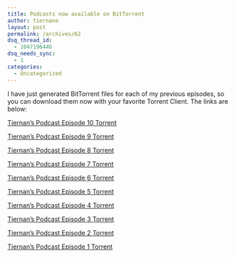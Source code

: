 ```yaml
---
title: Podcasts now available on BitTorrent
author: tiernano
layout: post
permalink: /archives/62
dsq_thread_id:
  - 1047196446
dsq_needs_sync:
  - 1
categories:
  - Uncategorized
---
```

I have just generated BitTorrent files for each of my previous episodes, so you can download them now with your favorite Torrent Client. The links are below:

[Tiernan&#8217;s Podcast Episode 10 Torrent][1]

[Tiernan&#8217;s Podcast Episode 9 Torrent][2]

[Tiernan&#8217;s Podcast Episode 8 Torrent][3]

[Tiernan&#8217;s Podcast Episode 7 Torrent][4]

[Tiernan&#8217;s Podcast Episode 6 Torrent][5]

[Tiernan&#8217;s Podcast Episode 5 Torrent][6]

[Tiernan&#8217;s Podcast Episode 4 Torrent][7]

[Tiernan&#8217;s Podcast Episode 3 Torrent][8]

[Tiernan&#8217;s Podcast Episode 2 Torrent][9]

[Tiernan&#8217;s Podcast Episode 1 Torrent][10]

 [1]: http://95b0cfbbbe591a6e2322-e07a24be0802492b28a45e3860243199.r21.cf1.rackcdn.com/TiernansPodcast-010-14052012.mp3.torrent
 [2]: http://95b0cfbbbe591a6e2322-e07a24be0802492b28a45e3860243199.r21.cf1.rackcdn.com/TiernansPodcast-009-18042012.mp3.torrent
 [3]: http://95b0cfbbbe591a6e2322-e07a24be0802492b28a45e3860243199.r21.cf1.rackcdn.com/TiernansPodcast-008-13032012.mp3.torrent
 [4]: http://95b0cfbbbe591a6e2322-e07a24be0802492b28a45e3860243199.r21.cf1.rackcdn.com/TiernansPodcast-007-29032012.mp3.torrent
 [5]: http://95b0cfbbbe591a6e2322-e07a24be0802492b28a45e3860243199.r21.cf1.rackcdn.com/TiernansPodcast-006-22032012.mp3.torrent
 [6]: http://95b0cfbbbe591a6e2322-e07a24be0802492b28a45e3860243199.r21.cf1.rackcdn.com/TiernansPodcast-005-21032012.mp3.torrent
 [7]: http://95b0cfbbbe591a6e2322-e07a24be0802492b28a45e3860243199.r21.cf1.rackcdn.com/TiernansPodcast-004-15032012.mp3.torrent
 [8]: http://95b0cfbbbe591a6e2322-e07a24be0802492b28a45e3860243199.r21.cf1.rackcdn.com/TiernansPodcast-003-13032012.mp3.torrent
 [9]: http://95b0cfbbbe591a6e2322-e07a24be0802492b28a45e3860243199.r21.cf1.rackcdn.com/TiernansPodcast-002-12032012.mp3.torrent
 [10]: http://95b0cfbbbe591a6e2322-e07a24be0802492b28a45e3860243199.r21.cf1.rackcdn.com/TiernansPodcast-001-09032012.mp3.torrent